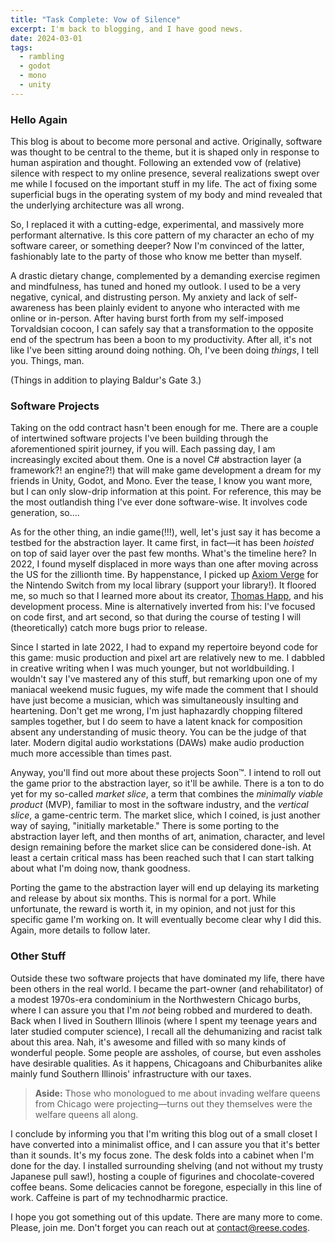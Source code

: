 ```yaml
---
title: "Task Complete: Vow of Silence"
excerpt: I'm back to blogging, and I have good news.
date: 2024-03-01
tags:
  - rambling
  - godot
  - mono
  - unity
---
```


### Hello Again

This blog is about to become more personal and active. Originally, software was thought to be central to the theme, but it is shaped only in response to human aspiration and thought. Following an extended vow of (relative) silence with respect to my online presence, several realizations swept over me while I focused on the important stuff in my life. The act of fixing some superficial bugs in the operating system of my body and mind revealed that the underlying architecture was all wrong.

So, I replaced it with a cutting-edge, experimental, and massively more performant alternative. Is this core pattern of my character an echo of my software career, or something deeper? Now I'm convinced of the latter, fashionably late to the party of those who know me better than myself.

A drastic dietary change, complemented by a demanding exercise regimen and mindfulness, has tuned and honed my outlook. I used to be a very negative, cynical, and distrusting person. My anxiety and lack of self-awareness has been plainly evident to anyone who interacted with me online or in-person. After having burst forth from my self-imposed Torvaldsian cocoon, I can safely say that a transformation to the opposite end of the spectrum has been a boon to my productivity. After all, it's not like I've been sitting around doing nothing. Oh, I've been doing _things_, I tell you. Things, man.

(Things in addition to playing Baldur's Gate 3.)

### Software Projects

Taking on the odd contract hasn't been enough for me. There are a couple of intertwined software projects I've been building through the aforementioned spirit journey, if you will. Each passing day, I am increasingly excited about them. One is a novel C# abstraction layer (a framework?! an engine?!) that will make game development a dream for my friends in Unity, Godot, and Mono. Ever the tease, I know you want more, but I can only slow-drip information at this point. For reference, this may be the most outlandish thing I've ever done software-wise. It involves code generation, so....

As for the other thing, an indie game(!!!), well, let's just say it has become a testbed for the abstraction layer. It came first, in fact—it has been _hoisted_ on top of said layer over the past few months. What's the timeline here? In 2022, I found myself displaced in more ways than one after moving across the US for the zillionth time. By happenstance, I picked up [Axiom Verge](https://www.axiomverge.com/) for the Nintendo Switch from my local library (support your library!). It floored me, so much so that I learned more about its creator, [Thomas Happ](https://www.thomashapp.com/), and his development process. Mine is alternatively inverted from his: I've focused on code first, and art second, so that during the course of testing I will (theoretically) catch more bugs prior to release.

Since I started in late 2022, I had to expand my repertoire beyond code for this game: music production and pixel art are relatively new to me. I dabbled in creative writing when I was much younger, but not worldbuilding. I wouldn't say I've mastered any of this stuff, but remarking upon one of my maniacal weekend music fugues, my wife made the comment that I should have just become a musician, which was simultaneously insulting and heartening. Don't get me wrong, I'm just haphazardly chopping filtered samples together, but I do seem to have a latent knack for composition absent any understanding of music theory. You can be the judge of that later. Modern digital audio workstations (DAWs) make audio production much more accessible than times past.

Anyway, you'll find out more about these projects Soon™. I intend to roll out the game prior to the abstraction layer, so it'll be awhile. There is a ton to do yet for my so-called _market slice_, a term that combines the _minimally viable product_ (MVP), familiar to most in the software industry, and the _vertical slice_, a game-centric term. The market slice, which I coined, is just another way of saying, "initially marketable." There is some porting to the abstraction layer left, and then months of art, animation, character, and level design remaining before the market slice can be considered done-ish. At least a certain critical mass has been reached such that I can start talking about what I'm doing now, thank goodness.

Porting the game to the abstraction layer will end up delaying its marketing and release by about six months. This is normal for a port. While unfortunate, the reward is worth it, in my opinion, and not just for this specific game I'm working on. It will eventually become clear why I did this. Again, more details to follow later.

### Other Stuff

Outside these two software projects that have dominated my life, there have been others in the real world. I became the part-owner (and rehabilitator) of a modest 1970s-era condominium in the Northwestern Chicago burbs, where I can assure you that I'm _not_ being robbed and murdered to death. Back when I lived in Southern Illinois (where I spent my teenage years and later studied computer science), I recall all the dehumanizing and racist talk about this area. Nah, it's awesome and filled with so many kinds of wonderful people. Some people are assholes, of course, but even assholes have desirable qualities. As it happens, Chicagoans and Chiburbanites alike mainly fund Southern Illinois' infrastructure with our taxes.

> **Aside:** Those who monologued to me about invading welfare queens from Chicago were projecting—turns out they themselves were the welfare queens all along.

I conclude by informing you that I'm writing this blog out of a small closet I have converted into a minimalist office, and I can assure you that it's better than it sounds. It's my focus zone. The desk folds into a cabinet when I'm done for the day. I installed surrounding shelving (and not without my trusty Japanese pull saw!), hosting a couple of figurines and chocolate-covered coffee beans. Some delicacies cannot be foregone, especially in this line of work. Caffeine is part of my technodharmic practice.

I hope you got something out of this update. There are many more to come. Please, join me. Don't forget you can reach out at [contact@reese.codes](mailto:contact@reese.codes).
